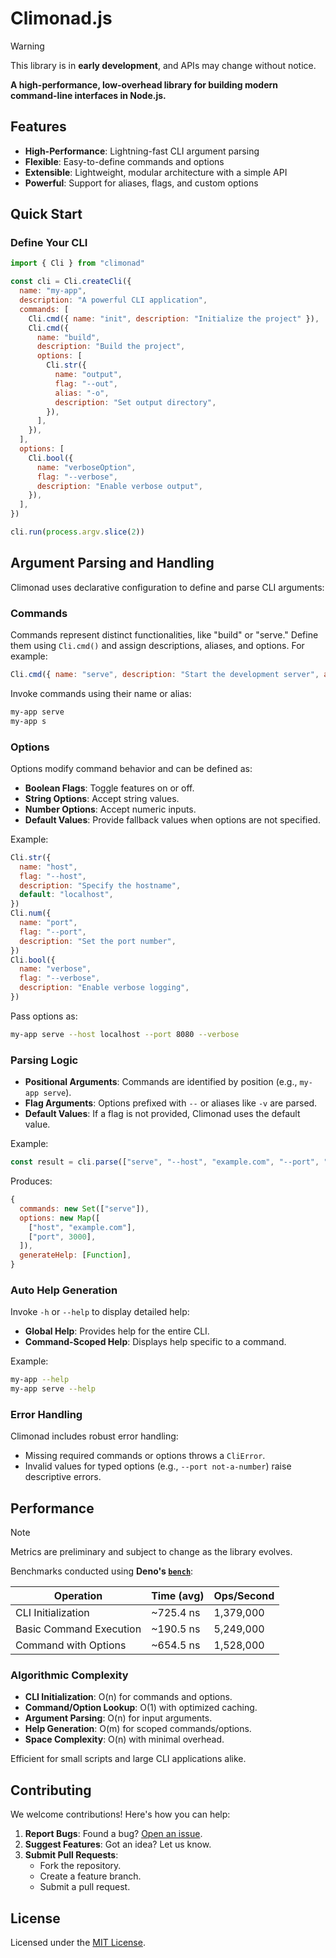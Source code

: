 # Climonad.js

> [!WARNING]
> This library is in **early development**, and APIs may change without notice.

**A high-performance, low-overhead library for building modern command-line interfaces in Node.js.**

## Features

- **High-Performance**: Lightning-fast CLI argument parsing
- **Flexible**: Easy-to-define commands and options
- **Extensible**: Lightweight, modular architecture with a simple API
- **Powerful**: Support for aliases, flags, and custom options

## Quick Start

### Define Your CLI

```javascript
import { Cli } from "climonad"

const cli = Cli.createCli({
  name: "my-app",
  description: "A powerful CLI application",
  commands: [
    Cli.cmd({ name: "init", description: "Initialize the project" }),
    Cli.cmd({
      name: "build",
      description: "Build the project",
      options: [
        Cli.str({
          name: "output",
          flag: "--out",
          alias: "-o",
          description: "Set output directory",
        }),
      ],
    }),
  ],
  options: [
    Cli.bool({
      name: "verboseOption",
      flag: "--verbose",
      description: "Enable verbose output",
    }),
  ],
})

cli.run(process.argv.slice(2))
```

## Argument Parsing and Handling

Climonad uses declarative configuration to define and parse CLI arguments:

### Commands

Commands represent distinct functionalities, like "build" or "serve." Define them using `Cli.cmd()` and assign descriptions, aliases, and options. For example:

```javascript
Cli.cmd({ name: "serve", description: "Start the development server", alias: "s" })
```

Invoke commands using their name or alias:

```bash
my-app serve
my-app s
```

### Options

Options modify command behavior and can be defined as:

- **Boolean Flags**: Toggle features on or off.
- **String Options**: Accept string values.
- **Number Options**: Accept numeric inputs.
- **Default Values**: Provide fallback values when options are not specified.

Example:

```javascript
Cli.str({
  name: "host",
  flag: "--host",
  description: "Specify the hostname",
  default: "localhost",
})
Cli.num({
  name: "port",
  flag: "--port",
  description: "Set the port number",
})
Cli.bool({
  name: "verbose",
  flag: "--verbose",
  description: "Enable verbose logging",
})
```

Pass options as:

```bash
my-app serve --host localhost --port 8080 --verbose
```

### Parsing Logic

- **Positional Arguments**: Commands are identified by position (e.g., `my-app serve`).
- **Flag Arguments**: Options prefixed with `--` or aliases like `-v` are parsed.
- **Default Values**: If a flag is not provided, Climonad uses the default value.

Example:

```javascript
const result = cli.parse(["serve", "--host", "example.com", "--port", "3000"])
```

Produces:

```javascript
{
  commands: new Set(["serve"]),
  options: new Map([
    ["host", "example.com"],
    ["port", 3000],
  ]),
  generateHelp: [Function],
}
```

### Auto Help Generation

Invoke `-h` or `--help` to display detailed help:

- **Global Help**: Provides help for the entire CLI.
- **Command-Scoped Help**: Displays help specific to a command.

Example:

```bash
my-app --help
my-app serve --help
```

### Error Handling

Climonad includes robust error handling:

- Missing required commands or options throws a `CliError`.
- Invalid values for typed options (e.g., `--port not-a-number`) raise descriptive errors.

## Performance

> [!NOTE]
> Metrics are preliminary and subject to change as the library evolves.

Benchmarks conducted using **Deno's [`bench`](https://docs.deno.com/api/deno/~/Deno.bench)**:

| **Operation**           | **Time (avg)** | **Ops/Second** |
| ----------------------- | -------------- | -------------- |
| CLI Initialization      | ~725.4 ns      | 1,379,000      |
| Basic Command Execution | ~190.5 ns      | 5,249,000      |
| Command with Options    | ~654.5 ns      | 1,528,000      |

### Algorithmic Complexity

- **CLI Initialization**: O(n) for commands and options.
- **Command/Option Lookup**: O(1) with optimized caching.
- **Argument Parsing**: O(n) for input arguments.
- **Help Generation**: O(m) for scoped commands/options.
- **Space Complexity**: O(n) with minimal overhead.

Efficient for small scripts and large CLI applications alike.

## Contributing

We welcome contributions! Here's how you can help:

1. **Report Bugs**: Found a bug? [Open an issue](https://github.com/supitsdu/climonad/issues).
2. **Suggest Features**: Got an idea? Let us know.
3. **Submit Pull Requests**:
   - Fork the repository.
   - Create a feature branch.
   - Submit a pull request.

## License

Licensed under the [MIT License](LICENSE).
